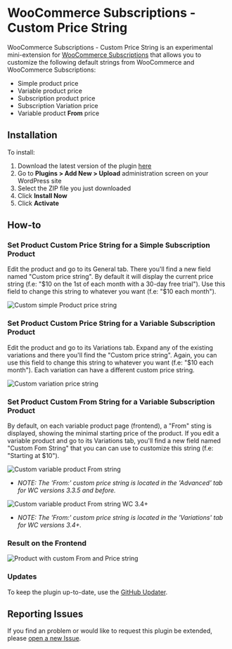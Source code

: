 # WooCommerce Subscriptions - Custom Price String

WooCommerce Subscriptions - Custom Price String is an experimental mini-extension for [WooCommerce Subscriptions](http://woocommerce.com/products/woocommerce-subscriptions/) that allows you to customize the following default strings from WooCommerce and WooCommerce Subscriptions:

- Simple product price
- Variable product price
- Subscription product price
- Subscription Variation price
- Variable product **From** price

## Installation

To install:

1. Download the latest version of the plugin [here](https://github.com/woocommerce/woocommerce-subscriptions-custom-price-string/archive/master.zip)
1. Go to **Plugins > Add New > Upload** administration screen on your WordPress site
1. Select the ZIP file you just downloaded
1. Click **Install Now**
1. Click **Activate**

## How-to

### Set Product Custom Price String for a Simple Subscription Product

Edit the product and go to its General tab. There you'll find a new field named "Custom price string". By default it will display the current price string (f.e: "$10 on the 1st of each month with a 30-day free trial"). Use this field to change this string to whatever you want (f.e: "$10 each month").

![Custom simple Product price string](https://github.com/Prospress/woocommerce-subscriptions-custom-pricestring/raw/master/includes/imgs/custom_pricestring_simple.png)

### Set Product Custom Price String for a Variable Subscription Product

Edit the product and go to its Variations tab. Expand any of the existing variations and there you'll find the "Custom price string". Again, you can use this field to change this string to whatever you want (f.e: "$10 each month"). Each variation can have a different custom price string.

![Custom variation price string](https://github.com/Prospress/woocommerce-subscriptions-custom-pricestring/raw/master/includes/imgs/custom_pricestring_variable.png)

### Set Product Custom From String for a Variable Subscription Product

By default, on each variable product page (frontend), a "From" sting is displayed, showing the minimal starting price of the product. If you edit a variable product and go to its Variations tab, you'll find a new field named "Custom Fom String" that you can can use to customize this string (f.e: "Starting at $10"). 

![Custom variable product From string](https://raw.githubusercontent.com/Prospress/woocommerce-subscriptions-custom-pricestring/master/includes/imgs/custom_from_string.png)
* _NOTE: The 'From:' custom price string is located in the 'Advanced' tab for WC versions 3.3.5 and before._

![Custom variable product From string WC 3.4+](https://raw.githubusercontent.com/Prospress/woocommerce-subscriptions-custom-pricestring/master/includes/imgs/custom_from_string_wc-3.4+.png)
* _NOTE: The 'From:' custom price string is located in the 'Variations' tab for WC versions 3.4+._

### Result on the Frontend
![Product with custom From and Price string](https://raw.githubusercontent.com/Prospress/woocommerce-subscriptions-custom-pricestring/master/includes/imgs/frontend.png)

### Updates

To keep the plugin up-to-date, use the [GitHub Updater](https://github.com/afragen/github-updater).

## Reporting Issues

If you find an problem or would like to request this plugin be extended, please [open a new Issue](https://github.com/woocommerce/woocommerce-subscriptions-custom-pricestring/issues/new).

